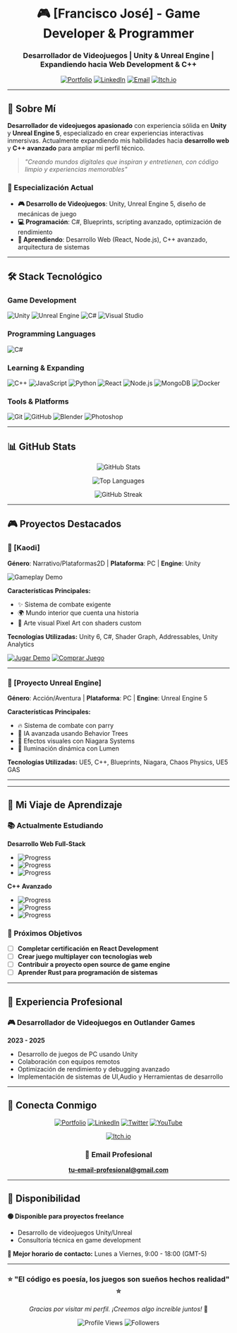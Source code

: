 <div align="center">

# 🎮 [Francisco José] - Game Developer & Programmer

### Desarrollador de Videojuegos | Unity & Unreal Engine | Expandiendo hacia Web Development & C++

[![Portfolio](https://img.shields.io/badge/Portfolio-FF5722?style=for-the-badge&logo=todoist&logoColor=white)](https://tu-portfolio.com)
[![LinkedIn](https://img.shields.io/badge/LinkedIn-0077B5?style=for-the-badge&logo=linkedin&logoColor=white)](https://www.linkedin.com/in/fjmm01/)
[![Email](https://img.shields.io/badge/Email-D14836?style=for-the-badge&logo=gmail&logoColor=white)](mailto:fjmurillomunoz@gmail.com)
[![Itch.io](https://img.shields.io/badge/Itch.io-FA5C5C?style=for-the-badge&logo=itchdotio&logoColor=white)](https://fjmm-01.itch.io/)

---

</div>

## 🚀 Sobre Mí

**Desarrollador de videojuegos apasionado** con experiencia sólida en **Unity** y **Unreal Engine 5**, especializado en crear experiencias interactivas inmersivas. Actualmente expandiendo mis habilidades hacia **desarrollo web** y **C++ avanzado** para ampliar mi perfil técnico.

> *"Creando mundos digitales que inspiran y entretienen, con código limpio y experiencias memorables"*

### 🎯 Especialización Actual
- **🎮 Desarrollo de Videojuegos**: Unity, Unreal Engine 5, diseño de mecánicas de juego
- **💻 Programación**: C#, Blueprints, scripting avanzado, optimización de rendimiento
- **🌱 Aprendiendo**: Desarrollo Web (React, Node.js), C++ avanzado, arquitectura de sistemas

---

## 🛠️ Stack Tecnológico

### Game Development
![Unity](https://img.shields.io/badge/Unity-100000?style=for-the-badge&logo=unity&logoColor=white)
![Unreal Engine](https://img.shields.io/badge/Unreal%20Engine-313131?style=for-the-badge&logo=unreal-engine&logoColor=white)
![C#](https://img.shields.io/badge/C%23-239120?style=for-the-badge&logo=c-sharp&logoColor=white)
![Visual Studio](https://img.shields.io/badge/Visual%20Studio-5C2D91.svg?style=for-the-badge&logo=visual-studio&logoColor=white)

### Programming Languages
![C#](https://img.shields.io/badge/C%23-239120?style=for-the-badge&logo=c-sharp&logoColor=white)


### Learning & Expanding
![C++](https://img.shields.io/badge/C++-00599C?style=for-the-badge&logo=c%2B%2B&logoColor=white)
![JavaScript](https://img.shields.io/badge/JavaScript-F7DF1E?style=for-the-badge&logo=javascript&logoColor=black)
![Python](https://img.shields.io/badge/Python-3776AB?style=for-the-badge&logo=python&logoColor=white)
![React](https://img.shields.io/badge/React-20232A?style=for-the-badge&logo=react&logoColor=61DAFB)
![Node.js](https://img.shields.io/badge/Node.js-43853D?style=for-the-badge&logo=node.js&logoColor=white)
![MongoDB](https://img.shields.io/badge/MongoDB-4EA94B?style=for-the-badge&logo=mongodb&logoColor=white)
![Docker](https://img.shields.io/badge/Docker-2496ED?style=for-the-badge&logo=docker&logoColor=white)

### Tools & Platforms
![Git](https://img.shields.io/badge/Git-F05032?style=for-the-badge&logo=git&logoColor=white)
![GitHub](https://img.shields.io/badge/GitHub-100000?style=for-the-badge&logo=github&logoColor=white)
![Blender](https://img.shields.io/badge/Blender-F5792A?style=for-the-badge&logo=blender&logoColor=white)
![Photoshop](https://img.shields.io/badge/Adobe%20Photoshop-31A8FF?style=for-the-badge&logo=Adobe%20Photoshop&logoColor=black)

---

## 📊 GitHub Stats

<div align="center">

![GitHub Stats](https://github-readme-stats.vercel.app/api?username=fjmm01&show_icons=true&theme=radical&include_all_commits=true&count_private=true) 

![Top Languages](https://github-readme-stats.vercel.app/api/top-langs/?fjmm01&layout=compact&theme=radical&langs_count=8) 

![GitHub Streak](https://github-readme-streak-stats.herokuapp.com/?fjmm01&theme=radical)

</div>

---

## 🎮 Proyectos Destacados

### 🌟 [Kaodi]
**Género**: Narrativo/Plataformas2D | **Plataforma**: PC | **Engine**: Unity

<!-- Aquí iría un GIF animado del gameplay -->
![Gameplay Demo](https://drive.google.com/file/d/1wMyQ2bVeZicyJKsnKxTjEnBi6ftgVou3/view?usp=sharing/600x300/0078D4/FFFFFF?text=Kaodi)

**Características Principales:**
- ✨ Sistema de combate exigente
- 🌍 Mundo interior que cuenta una historia
- 🎨 Arte visual Pixel Art con shaders custom

**Tecnologías Utilizadas:** Unity 6, C#, Shader Graph, Addressables, Unity Analytics

[![Jugar Demo](https://img.shields.io/badge/🎮_Jugar_Demo-FF5722?style=for-the-badge)](https://store.steampowered.com/app/3325580/Kaodi_Demo/)
[![Comprar Juego](https://img.shields.io/badge/📂_Comprar_Juego-000000?style=for-the-badge&logo=steam)](https://store.steampowered.com/app/3325570/Kaodi/)

---

### 🚀 [Proyecto Unreal Engine]
**Género**: Acción/Aventura | **Plataforma**: PC | **Engine**: Unreal Engine 5

<!-- Aquí iría un GIF o screenshot del proyecto UE5 -->


**Características Principales:**
- 🔥 Sistema de combate con parry
- 🎯 IA avanzada usando Behavior Trees
- 🌟 Efectos visuales con Niagara Systems 
- 🎨 Iluminación dinámica con Lumen 

**Tecnologías Utilizadas:** UE5, C++, Blueprints, Niagara, Chaos Physics, UE5 GAS



---



---

## 🌱 Mi Viaje de Aprendizaje

### 📚 Actualmente Estudiando

**Desarrollo Web Full-Stack**
- ![Progress](https://progress-bar.dev/75/?title=React&width=300&color=61DAFB)
- ![Progress](https://progress-bar.dev/60/?title=Node.js&width=300&color=43853D)
- ![Progress](https://progress-bar.dev/45/?title=MongoDB&width=300&color=4EA94B)

**C++ Avanzado**
- ![Progress](https://progress-bar.dev/70/?title=STL&width=300&color=00599C)
- ![Progress](https://progress-bar.dev/55/?title=Memory%20Management&width=300&color=00599C)
- ![Progress](https://progress-bar.dev/40/?title=Multithreading&width=300&color=00599C)

### 🎯 Próximos Objetivos
- [ ] **Completar certificación en React Development**
- [ ] **Crear juego multiplayer con tecnologías web**
- [ ] **Contribuir a proyecto open source de game engine**
- [ ] **Aprender Rust para programación de sistemas**

---

## 💼 Experiencia Profesional

### 🎮 Desarrollador de Videojuegos en Outlander Games
**2023 - 2025**
- Desarrollo de juegos de PC usando Unity
- Colaboración con equipos remotos
- Optimización de rendimiento y debugging avanzado
- Implementación de sistemas de UI,Audio y Herramientas de desarrollo



---

## 🔗 Conecta Conmigo

<div align="center">

[![Portfolio](https://img.shields.io/badge/🌐_Portfolio-FF5722?style=for-the-badge)](https://tu-portfolio.com)
[![LinkedIn](https://img.shields.io/badge/💼_LinkedIn-0077B5?style=for-the-badge&logo=linkedin&logoColor=white)](https://www.linkedin.com/in/fjmm01/)
[![Twitter](https://img.shields.io/badge/🐦_Twitter-1DA1F2?style=for-the-badge&logo=twitter&logoColor=white)](https://x.com/fjmm_01)
[![YouTube](https://img.shields.io/badge/🎬_YouTube-FF0000?style=for-the-badge&logo=youtube&logoColor=white)](https://www.youtube.com/channel/UCrKGebPpfVSojD6rQFYQr8w)


[![Itch.io](https://img.shields.io/badge/🎮_Itch.io-FA5C5C?style=for-the-badge&logo=itchdotio&logoColor=white)](https://fjmm-01.itch.io/)


### 📧 Email Profesional
**[tu-email-profesional@gmail.com](mailto:fjmurillomunoz@gmail.com)**

</div>

---

## 🎯 Disponibilidad

**🟢 Disponible para proyectos freelance**
- Desarrollo de videojuegos Unity/Unreal
- Consultoría técnica en game development


**📅 Mejor horario de contacto:** Lunes a Viernes, 9:00 - 18:00 (GMT-5)

---

<div align="center">

### ⭐ "El código es poesía, los juegos son sueños hechos realidad" ⭐

*Gracias por visitar mi perfil. ¡Creemos algo increíble juntos!* 🚀

![Profile Views](https://komarev.com/ghpvc/?username=tu-usuario&color=blueviolet&style=for-the-badge)
![Followers](https://img.shields.io/github/followers/tu-usuario?style=for-the-badge&color=blue)

</div>
